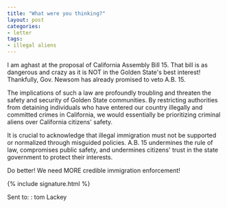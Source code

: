 ```yaml
---
title: "What were you thinking?"
layout: post
categories:
- letter
tags:
- illegal aliens
---
```


I am aghast at the proposal of California Assembly Bill 15. That bill is as dangerous and crazy as it is NOT in the Golden State's best interest! Thankfully, Gov. Newsom has already promised to veto A.B. 15.

The implications of such a law are profoundly troubling and threaten the safety and security of Golden State communities. By restricting authorities from detaining individuals who have entered our country illegally and committed crimes in California, we would essentially be prioritizing criminal aliens over California citizens' safety.

It is crucial to acknowledge that illegal immigration must not be supported or normalized through misguided policies. A.B. 15 undermines the rule of law, compromises public safety, and undermines citizens' trust in the state government to protect their interests.

Do better! We need MORE credible immigration enforcement!

{% include signature.html %}

Sent to:
: tom Lackey
